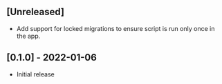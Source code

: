 ## [Unreleased]

- Add support for locked migrations to ensure script is run only once in the app.

## [0.1.0] - 2022-01-06

- Initial release

